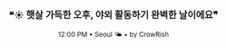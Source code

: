 <div align="center">

<br>

<h3>❝☀️ 햇살 가득한 오후, 야외 활동하기 완벽한 날이에요❞</h3>

<sub>12:00 PM • Seoul 🌤️ • by CrowRish</sub>

<br>

</div>